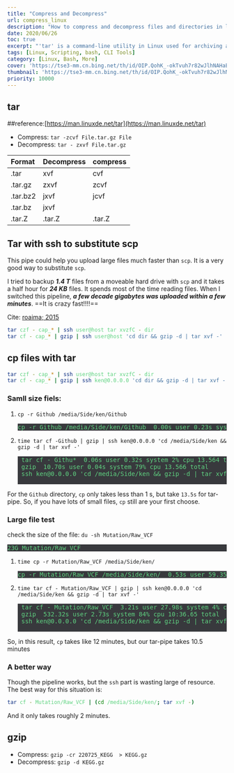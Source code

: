 ```yaml
---
title: "Compress and Decompress"
url: compress_linux
description: "How to compress and decompress files and directories in linux command lines"
date: 2020/06/26
toc: true
excerpt: "'tar' is a command-line utility in Linux used for archiving and compressing files and directories into a single file. It stands for 'tape archive' and can create files in various formats, including .tar, .tar.gz, and .tar.bz2. It can also extract files from archives and display their contents.<a title='chatgpt'> Who said this?<a>"
tags: [Linux, Scripting, bash, CLI Tools]
category: [Linux, Bash, More]
cover: 'https://tse3-mm.cn.bing.net/th/id/OIP.QohK_-okTvuh7r82wJlhNAHaE9?w=465&h=180'
thumbnail: 'https://tse3-mm.cn.bing.net/th/id/OIP.QohK_-okTvuh7r82wJlhNAHaE9?w=180&h=180'
priority: 10000
---
```


## tar

##reference:[https://man.linuxde.net/tar](https://man.linuxde.net/tar)


- Compress:
  `tar -zcvf File.tar.gz File`
- Decompress:
  `tar - zxvf File.tar.gz`

|Format|Decompress|compress|
|:-|:-|:-|
|.tar|xvf|cvf|
|.tar.gz|zxvf|zcvf|
|.tar.bz2|jxvf|jcvf|
|.tar.bz|jxvf|
|.tar.Z|.tar.Z|.tar.Z|


## Tar with ssh to substitute scp

This pipe could help you upload large files much faster than `scp`. It is a very good way to substitute `scp`.

I tried to backup ***1.4 T*** files from a moveable hard drive with `scp` and it takes a half hour for ***24 KB*** files. It spends most of the time reading files.
When I switched this pipeline, ***a few decade gigabytes was uploaded within a few minutes***. ==It is crazy fast!!!!==

Cite: [roaima; 2015](https://unix.stackexchange.com/questions/238152/why-is-scp-so-slow-and-how-to-make-it-faster)
```bash
tar czf - cap_* | ssh user@host tar xvzfC - dir
tar cf - cap_* | gzip | ssh user@host 'cd dir && gzip -d | tar xvf -'
```

## cp files with tar

```bash
tar czf - cap_* | ssh user@host tar xvzfC - dir
tar cf - cap_* | gzip | ssh ken@0.0.0.0 'cd dir && gzip -d | tar xvf -'
```

### Samll size fiels:


1. `cp -r Github /media/Side/ken/Github`
    <pre>cp -r Github /media/Side/ken/Github  0.00s user 0.23s system 27% cpu 0.835 total</pre>
2. `time tar cf -Github | gzip | ssh ken@0.0.0.0 'cd /media/Side/ken && gzip -d | tar xvf -'`
    <pre>
    tar cf - Githu*  0.06s user 0.32s system 2% cpu 13.564 total
    gzip  10.70s user 0.04s system 79% cpu 13.566 total
    ssh ken@0.0.0.0 'cd /media/Side/ken && gzip -d | tar xvf -'  0.59s user 0.26s system 6% cpu 13.567 total
    </pre>

For the `Github` directory, `cp` only takes less than 1 s, but take `13.5s` for tar-pipe. So, if you have lots of small files, `cp` still are your first choose.

### Large file test

check the size of the file: `du -sh Mutation/Raw_VCF`
    <pre>23G	Mutation/Raw_VCF</pre>

1. `time cp -r Mutation/Raw_VCF /media/Side/ken/`
    <pre>cp -r Mutation/Raw_VCF /media/Side/ken/  0.53s user 59.35s system 7% cpu 12:31.78 total</pre>
2. `time tar cf - Mutation/Raw_VCF | gzip | ssh ken@0.0.0.0 'cd /media/Side/ken && gzip -d | tar xvf -'`
    <pre>
    tar cf - Mutation/Raw_VCF  3.21s user 27.98s system 4% cpu 10:36.64 total
    gzip  532.32s user 2.73s system 84% cpu 10:36.65 total
    ssh ken@0.0.0.0 'cd /media/Side/ken && gzip -d | tar xvf -'  18.95s user 7.16s system 4% cpu 10:36.65 total
    </pre>

So, in this result, `cp` takes like 12 minutes, but our tar-pipe takes 10.5 minutes

### A better way

Though the pipeline works, but the `ssh` part is wasting large of resource. The best way for this situation is:

```bash
tar cf - Mutation/Raw_VCF | (cd /media/Side/ken/; tar xvf -)
```

And it only takes roughly 2 minutes.


## gzip

- Compress:
`gzip -cr 220725_KEGG  > KEGG.gz`
- Decompress:
`gzip -d KEGG.gz`



<style>
pre {
  background-color:#38393d;
  color: #5fd381;
}
</style>
